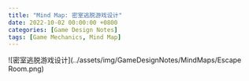 ```yaml
---
title: "Mind Map: 密室逃脱游戏设计"
date: 2022-10-02 00:00:00 +0800
categories: [Game Design Notes]
tags: [Game Mechanics, Mind Map]
---
```


![密室逃脱游戏设计](../assets/img/GameDesignNotes/MindMaps/Escape Room.png)